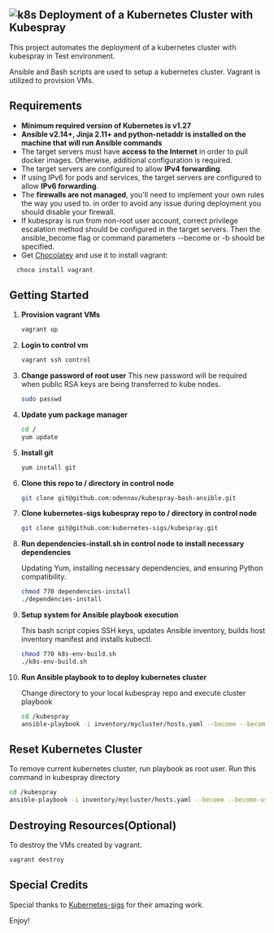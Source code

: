 ## ![k8s](https://github.com/odennav/terraform-k8s-aws_ec2/blob/main/docs/icons8-kubernetes-48.png)  Deployment of a Kubernetes Cluster with Kubespray   

This project automates the deployment of a kubernetes cluster with kubespray in Test environment.

Ansible and Bash scripts are used to setup a kubernetes cluster.
Vagrant is utilized to provision VMs.


## Requirements

- **Minimum required version of Kubernetes is v1.27**
- **Ansible v2.14+, Jinja 2.11+ and python-netaddr is installed on the machine that will run Ansible commands**
- The target servers must have **access to the Internet** in order to pull docker images. Otherwise, additional configuration is required.
- The target servers are configured to allow **IPv4 forwarding**.
- If using IPv6 for pods and services, the target servers are configured to allow **IPv6 forwarding**.
- The **firewalls are not managed**, you'll need to implement your own rules the way you used to.
    in order to avoid any issue during deployment you should disable your firewall.
- If kubespray is run from non-root user account, correct privilege escalation method
    should be configured in the target servers. Then the ansible_become flag
    or command parameters --become or -b should be specified.
- Get [Chocolatey](https://chocolatey.org/install) and use it to install vagrant:

```bash
  choco install vagrant
  ```

## Getting Started
1. **Provision vagrant VMs**
   ```bash
   vagrant up
   ```

2. **Login to control vm**
   ```bash
   vagrant ssh control
   ```

3. **Change password of root user**
   This new password will be required when public RSA keys are being transferred to kube nodes.
   ```bash
   sudo passwd
   ```

4. **Update yum package manager**
   ```bash
   cd /
   yum update
   ```

5. **Install git**
   ```bash
   yum install git
   ```

6. **Clone this repo to / directory in control node**
   ```bash
   git clone git@github.com:odennav/kubespray-bash-ansible.git
   ```

7. **Clone kubernetes-sigs kubespray repo to / directory in control node**
   ```bash
   git clone git@github.com:kubernetes-sigs/kubespray.git
   ```

8. **Run dependencies-install.sh in control node to install necessary dependencies**

   Updating Yum, installing necessary dependencies, and ensuring Python compatibility.
   ```bash
   chmod 770 dependencies-install
   ./dependencies-install
   ```
   

9. **Setup system for Ansible playbook execution**

    This bash script copies SSH keys, updates Ansible inventory, builds host inventory manifest and installs kubectl.
    ```bash
    chmod 770 k8s-env-build.sh
    ./k8s-env-build.sh
    ```


   
10. **Run Ansible playbook to to deploy kubernetes cluster**
    
    Change directory to your local kubespray repo and execute cluster playbook
    ```bash
    cd /kubespray
    ansible-playbook -i inventory/mycluster/hosts.yaml --become --become-user=root cluster.yml   
    ```

## Reset Kubernetes Cluster
To remove current kubernetes cluster, run playbook as root user.
Run this command in kubespray directory
  ```bash
  cd /kubespray
  ansible-playbook -i inventory/mycluster/hosts.yaml --become --become-user=root  reset.yml
  ```
## Destroying Resources(Optional)
To destroy the VMs created by vagrant.
  ```bash
  vagrant destroy
  ```

## Special Credits

Special thanks to [Kubernetes-sigs](https://https://github.com/kubernetes-sigs) for their amazing work.


Enjoy!
